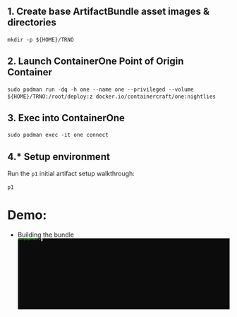 ## 1. Create base ArtifactBundle asset images & directories
```
mkdir -p ${HOME}/TRNO
```
## 2. Launch ContainerOne Point of Origin Container
```
sudo podman run -dq -h one --name one --privileged --volume ${HOME}/TRNO:/root/deploy:z docker.io/containercraft/one:nightlies
```
## 3. Exec into ContainerOne
```
sudo podman exec -it one connect
```
## 4.\* Setup environment
Run the `p1` initial artifact setup walkthrough:
```
p1
```
# Demo:
  - Building the bundle    
![bundle](./web/bundle.svg)
